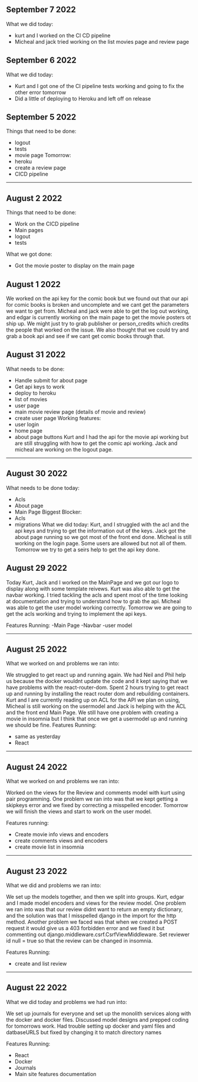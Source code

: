 ## September 7 2022
What we did today:
- kurt and I worked on the CI CD pipeline
- Micheal and jack tried working on the list movies page and review page
## September 6 2022
What we did today:
- Kurt and I got one of the CI pipeline tests working and going to fix the other error tomorrow
- Did a little of deploying to Heroku and left off on release
## September 5 2022
Things that need to be done:
- logout
- tests
- movie page 
Tomorrow:
- heroku
- create a review page 
- CICD pipeline 
--------------------------------------------------------------------------------------------------------------------
## August 2 2022
Things that need to be done:
- Work on the CICD pipeline
- Main pages
- logout 
- tests

What we got done:
- Got the movie poster to display on the main page 

## August 1 2022
We worked on the api key for the comic book but we found out that our api for comic books is broken and uncomplete and we cant get the parameters we want to get from. Micheal and jack were able to get the log out working, and edgar is currently working on the main page to get the movie posters ot ship up. We might just try to grab publisher or person_credits which credits the people that worked on the issue. We also thought that we could try and grab a book api and see if we cant get comic books through that.  
## August 31 2022

What needs to be done:
- Handle submit for about page 
- Get api keys to work
- deploy to heroku
- list of movies 
- user page 
- main movie review page (details of movie and review)
- create user page 
Working features:
- user login 
- home page
- about page buttons
Kurt and I had the api for the movie api working but are still struggling with how to get the comic api working. Jack and micheal are working on the logout page. 
---------------------------------------------------------------------------------------------------------------------------------------------
## August 30 2022

What needs to be done today:
- Acls
- About page
- Main Page
Biggest Blocker:
- Acls
- migrations 
What we did today:
Kurt, and I struggled with the acl and the api keys and trying to get the information out of the keys. Jack got the about page running so we got most of the front end done. Micheal is still working on the login page. Some users are allowed but not all of them. Tomorrow we try to get a seirs help to get the api key done. 


## August 29 2022
Today Kurt, Jack and I worked on the MainPage and we got our logo to display along with some template reivews. Kurt was also able to get the navbar working. I tried tackling the acls and spent most of the time looking at documentation and trying to understand how to grab the api. Micheal was able to get the user model working correctly. Tomorrow we are going to get the acls working and trying to implement the api keys.

Features Running:
-Main Page
-Navbar
-user model

---------------------------------------------------------------------------------------------------------------------------------------------------------------------------------------
## August 25 2022

What we worked on and problems we ran into: 

We struggled to get react up and running again. We had Neil and Phil help us because the docker wouldnt update the code and it kept saying that we have problems with the react-router-dom. Spent 2 hours 
trying to get react up and running by installing the react router dom and rebuilding containers.
Kurt and I are currently reading up on ACL for the API we plan on using, Micheal is still working on the usermodel and Jack is helping with the ACL and the front end Main Page. We still have one problem with creating a movie in insomnia but I think that once we get a usermodel up and running we should be fine. 
Features Running:
- same as yesterday 
- React

---------------------------------------------------------------------------------------------------------------------------------------------------------------------------------------
## August 24 2022 

What we worked on and problems we ran into:

Worked on the views for the Review and comments model with kurt using pair programming. One problem we ran into was that we kept getting a skipkeys error and we fixed by correcting a misspelled encoder. 
Tomorrow we will finish the views and start to work on the user model.

Features running:
- Create movie info views and encoders 
- create comments views and encoders 
- create movie list in insomnia 

---------------------------------------------------------------------------------------------------------------------------------------------------------------------------------------

## August 23 2022

What we did and problems we ran into:

We set up the models together, and then we split into groups. Kurt, edgar and I made model encoders and views for the review model.
One problem we ran into was that our review didnt want to return an empty dictionary, and the solution was that I misspelled django in the import for the http method.
Another problem we faced was that when we created a POST request it would give us a 403 forbidden error and we fixed it but commenting out django.middleware.csrf.CsrfViewMiddleware.
Set reviewer id null = true so that the review can be changed in insomnia. 

Features Running:
- create and list review

---------------------------------------------------------------------------------------------------------------------------------------------------------------------------------------
## August 22 2022

What we did today and problems we had run into: 

We set up journals for everyone and set up the monolith services along with the docker and docker 
files. Discussed model designs and prepped coding for tomorrows work. 
Had trouble setting up docker and yaml files and datbaseURLS but fixed by changing it to match directory names 

Features Running: 
 - React
 - Docker
 - Journals
 - Main site features documentation 

